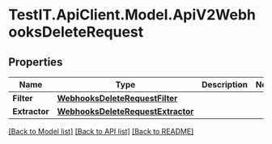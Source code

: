 # TestIT.ApiClient.Model.ApiV2WebhooksDeleteRequest

## Properties

Name | Type | Description | Notes
------------ | ------------- | ------------- | -------------
**Filter** | [**WebhooksDeleteRequestFilter**](WebhooksDeleteRequestFilter.md) |  | 
**Extractor** | [**WebhooksDeleteRequestExtractor**](WebhooksDeleteRequestExtractor.md) |  | 

[[Back to Model list]](../README.md#documentation-for-models) [[Back to API list]](../README.md#documentation-for-api-endpoints) [[Back to README]](../README.md)

